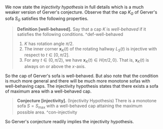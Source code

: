 We now state the _injectivity hypothesis_ in full details which is a much weaker version of Gerver's conjecture. Observe that the cap $K_G$ of Gerver's sofa $S_G$ satisfies the following properties.

> __Definition [well-behaved].__ Say that a cap $K$ is _well-behaved_ if it satisfies the following conditions. ^def-well-behaved
> 
> 1. $K$ has rotation angle $\pi/2$.
> 2. The inner corner $\mathbf{x}_K(t)$ of the rotating hallway $L_S(t)$ is injective with respect to $t \in [0, \pi/2]$.
> 3. For any $t \in (0, \pi/2)$, we have $\mathbf{x}_K(t) \in H(\pi/2, 0)$. That is, $\mathbf{x}_K(t)$ is always on or above the $x$-axis.

So the cap of Gerver's sofa is well-behaved. But also note that the condition is much more general and there will be much more monotone sofas with well-behaving caps. The injectivity hypothesis states that there exists a sofa of maximum area with a well-behaved cap.

> __Conjecture [injectivity].__ (Injectivity Hypothesis) There is a monotone sofa $S = S_{\text{max}}$ with a well-behaved cap attaining the maximum possible area. ^con-injectivity

So Gerver's conjecture readily implies the injectivity hypothesis.